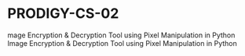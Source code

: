 # PRODIGY-CS-02
mage Encryption &amp; Decryption Tool using Pixel Manipulation in Python Image Encryption &amp; Decryption Tool using Pixel Manipulation in Python
